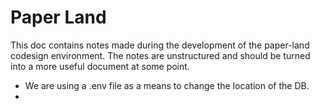 Paper Land
=======

This doc contains notes made during the development of the paper-land codesign environment.  The notes are unstructured and
should be turned into a more useful document at some point.

- We are using a .env file as a means to change the location of the DB.
- 